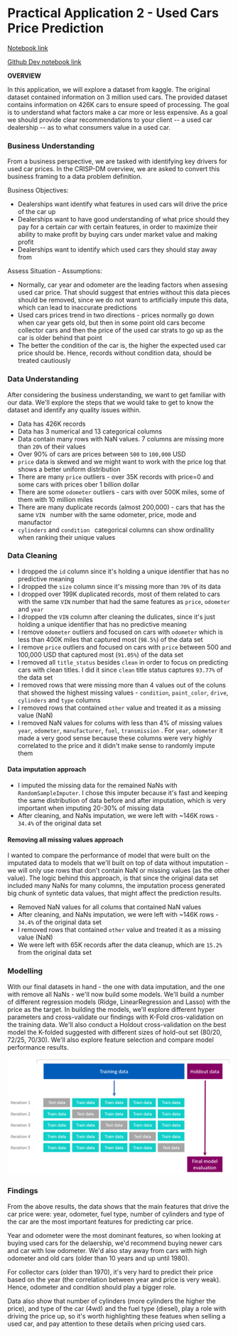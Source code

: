 # Practical Application 2 - Used Cars Price Prediction

[Notebook link](https://github.com/benharosh/practical_application_2/blob/main/Vehicles.ipynb)

[Github Dev notebook link](https://github.dev/benharosh/practical_application_2/blob/main/Vehicles.ipynb)

**OVERVIEW**

In this application, we will explore a dataset from kaggle. The original dataset contained information on 3 million used cars. The provided dataset contains information on 426K cars to ensure speed of processing.  The goal is to understand what factors make a car more or less expensive.  As a goal we should provide clear recommendations to your client -- a used car dealership -- as to what consumers value in a used car.

### Business Understanding

From a business perspective, we are tasked with identifying key drivers for used car prices.  In the CRISP-DM overview, we are asked to convert this business framing to a data problem definition. 

 Business Objectives:
 * Dealerships want identify what features in used cars will drive the price of the car up
 * Dealerships want to have good understanding of what price should they pay for a certain car with certain features, in order to maximize their ability to make profit by buying cars under market value and making profit
 * Dealerships want to identify which used cars they should stay away from

 Assess Situation -  Assumptions:
* Normally, car year and odometer are the leading factors when assesing used car price. That should suggest that entries without this data pieces should be removed, since we do not want to artificially impute this data, which can lead to inaccurate predictions
* Used cars prices trend in two directions - prices normally go down when car year gets old, but then in some point old cars become collector cars and then the price of the used car strats to go up as the car is older behind that point
* The better the condition of the car is, the higher the expected used car price should be. Hence, records without condition data, should be treated cautiously
 
### Data Understanding

After considering the business understanding, we want to get familiar with our data.  We'll explore the steps that we would take to get to know the dataset and identify any quality issues within. 

* Data has 426K records
* Data has 3 numerical and 13 categorical columns
* Data contain many rows with NaN values. 7 columns are missing more than `20%` of their values
* Over 90% of cars are prices between `500` to `100,000` USD
* `price` data is skewed and we might want to work with the price log that shows a better uniform distribution
* There are many `price` outliers - over 35K records with price=0 and some cars with prices ober 1 billion dollar
* There are some `odometer` outliers - cars with over 500K miles, some of them with 10 million miles
* There are many duplicate records (almost 200,000) - cars that has the same `VIN ` number with the same odometer, price, mode and  manufactor
* `cylinders` and `condition ` categorical columns can show ordinallity when ranking their unique values

### Data Cleaning 
* I dropped the `id` column since it's holding a unique identifier that has no predictive meaning
* I dropped the `size` column since it's missing more than `70%` of its data
* I dropped over 199K duplicated records, most of them related to cars with the same `VIN` number that had the same features as `price`, `odometer` and `year`
* I dropped the `VIN` column after cleaning the dulicates, since it's just holding a unique identifier that has no predictive meaning
* I remove `odometer` outliers and focused on cars with `odometer` which is less than 400K miles that captured most  (`98.5%`) of the data set
* I remove `price` outliers and focused on cars with `price` between 500 and 100,000 USD that captured most (`91.05%`) of the data set
* I removed all `title_status` besides `clean` in order to focus on predicting cars with clean titles. I did it since `clean` title status captures `93.77%` of the data set
* I removed rows that were missing more than 4 values out of the coluns that showed the highest missing values - `condition`, `paint_color`, `drive`, `cylinders` and `type` columns
* I removed rows that contained `other` value and treated it as a missing value (NaN)
* I removed NaN values for colums with less than 4% of missing values `year`, `odometer`, `manufacturer`, `fuel`, `transmission` . For `year`, `odometer` it made a very good sense because these columns were very highly correlated to the price and it didn't make sense to randomly impute them

#### Data imputation approach
* I imputed the missing data for the remained NaNs with `RandomSampleImputer`. I chose this imputer because it's fast and keeping the same distribution of data before and after imputation, which is very important when imputing 20-30% of missing data
* After cleaning, and NaNs imputation, we were left with ~146K rows - `34.4%` of the original data set

#### Removing all missing values approach
 I wanted to compare the performance of model that were built on the imputated data to models that we'll built on top of data without imputation - we will only use rows that don't contain NaN or missing values (as the other value). The logic behind this approach, is that since the original data set included many NaNs for many columns, the imputation process generated big chunk of syntetic data values, that might affect the prediction results.

* Removed NaN values for all colums that contained NaN values
* After cleaning, and NaNs imputation, we were left with ~146K rows - `34.4%` of the original data set
* I removed rows that contained `other` value and treated it as a missing value (NaN)
* We were left with 65K records after the data cleanup, which are `15.2%` from the original data set 

### Modelling
With our final datasets in hand - the one with data imputation, and the one with remove all NaNs - we'll now build some models. We'll build a number of different regression models (Ridge, LinearRegression and Lasso) with the price as the target. In building the models, we'll explore different hyper parameters and cross-validate our findings with K-Fold cros-validation on the training data. We'll also conduct a Holdout cross-validation on the best model the K-folded suggested with different sizes of hold-out set (80/20, 72/25, 70/30).
We'll also explore feature selection and compare model performance results.

![](images/holdout-crossvalidation.png)

### Findings
From the above results, the data shows that the main features that drive the car price were: year, odometer, fuel type, number of cylinders and type of the car are the most important features for predicting car price.

Year and odometer were the most dominant features, so when looking at buying used cars for the delaership, we'd recommend buying newer cars and car with low odometer.
We'd also stay away from cars with high odometer and old cars (older than 10 years and up until 1980).

For collector cars (older than 1970), it's very hard to predict their price based on the year (the correlation between year and price is very weak). Hence, odometer and condition should play a bigger role.

Data also show that number of cylinders (more cylinders the higher the price), and type of the car (4wd) and the fuel type (diesel), play a role with driving the price up, so it's worth highlighting these featues when selling a used car, and pay attention to these details when pricing used cars. 
